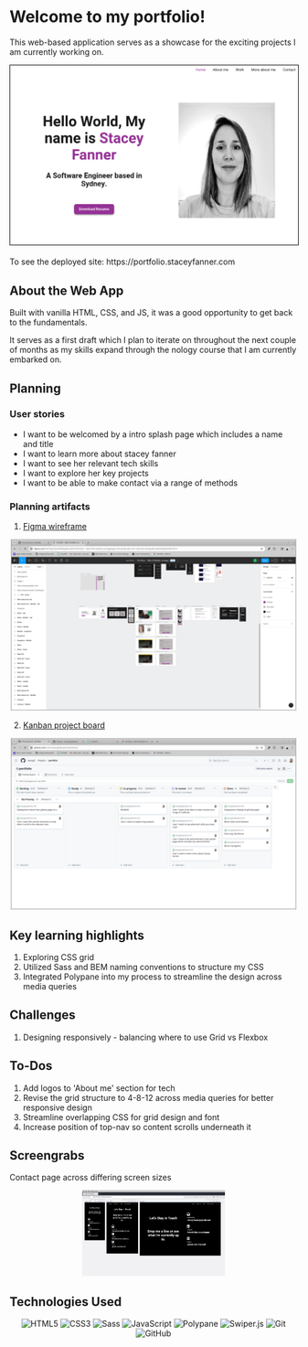 # Welcome to my portfolio!

This web-based application serves as a showcase for the exciting projects I am currently working on.

<!-- <div align="center">

  <img src="./assets/images/mobile-homepage.png" alt="Homepage Screenshot">

</div> -->

<div align="center">

  <img src="./assets/images/desktop-homepage.png" alt="Homepage Screenshot" style="border: 1px solid black ">

</div>
 
 <br>
To see the deployed site: https://portfolio.staceyfanner.com

## About the Web App

Built with vanilla HTML, CSS, and JS, it was a good opportunity to get back to the fundamentals.

It serves as a first draft which I plan to iterate on throughout the next couple of months as my skills expand through the nology course that I am currently embarked on.

## Planning

### User stories

- I want to be welcomed by a intro splash page which includes a name and title
- I want to learn more about stacey fanner
- I want to see her relevant tech skills
- I want to explore her key projects
- I want to be able to make contact via a range of methods

### Planning artifacts

1. [Figma wireframe](<https://www.figma.com/file/5TgUXIooWHFEpJBoSCQFDr/Portfolio---Web-%26-Mobile-(nology)?type=design&node-id=0%3A1&mode=design&t=woVCtkQQ5AKWk7Y6-1>)

<div align="center">
 <img src="./assets/images/figma.png" title="Figma wireframe" width="500" height="300">
 </div>

2. [Kanban project board](https://github.com/users/staceyjf/projects/6/views/2)

<div align="center">
 <img src="./assets/images/project-board.png" title="Github Project board" width="500" height="300">
 </div>

## Key learning highlights

1. Exploring CSS grid
2. Utilized Sass and BEM naming conventions to structure my CSS
3. Integrated Polypane into my process to streamline the design across media queries

## Challenges

1. Designing responsively - balancing where to use Grid vs Flexbox

## To-Dos

1. Add logos to 'About me' section for tech
2. Revise the grid structure to 4-8-12 across media queries for better responsive design
3. Streamline overlapping CSS for grid design and font
4. Increase position of top-nav so content scrolls underneath it

## Screengrabs

Contact page across differing screen sizes

<div align="center">
<img src="./assets/images/polypane.png" title="Logon page" width="250" height="150"> 
</div>

<div align="left">

## Technologies Used

<div align="center">

![HTML5](https://img.shields.io/badge/-HTML5-05122A?style=flat&logo=html5)
![CSS3](https://img.shields.io/badge/-CSS3-05122A?style=flat&logo=css3)
![Sass](https://img.shields.io/badge/-Sass-05122A?style=flat&logo=sass)
![JavaScript](https://img.shields.io/badge/-JavaScript-05122A?style=flat&logo=javascript)
![Polypane](https://img.shields.io/badge/-Polypane-05122A?style=flat&logo=polypane)
![Swiper.js](https://img.shields.io/badge/-SwiperJS-05122A?style=flat&logo=swiperJS)
![Git](https://img.shields.io/badge/-Git-05122A?style=flat&logo=git)
![GitHub](https://img.shields.io/badge/-GitHub-05122A?style=flat&logo=github)

</div>

</div>
